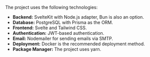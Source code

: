 The project uses the following technologies:
- **Backend:** SvelteKit with Node.js adapter, Bun is also an option.
- **Database:** PostgreSQL with Prisma as the ORM.
- **Frontend:** Svelte and Tailwind CSS.
- **Authentication:** JWT-based authentication.
- **Email:** Nodemailer for sending emails via SMTP.
- **Deployment:** Docker is the recommended deployment method.
- **Package Manager:** The project uses yarn.